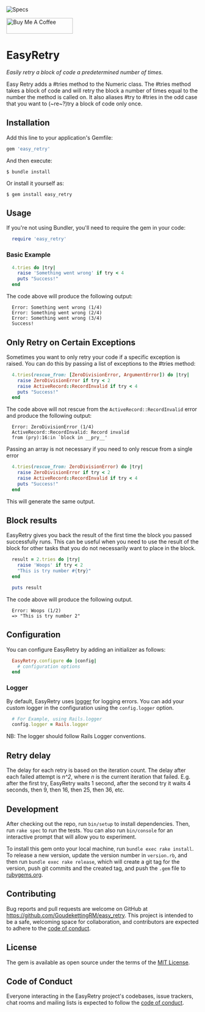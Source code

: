 ![Specs](https://github.com/goudekettingrm/easy_retry/actions/workflows/main.yml/badge.svg)

<a href="https://www.buymeacoffee.com/goudekettingrm" target="_blank"><img src="https://cdn.buymeacoffee.com/buttons/default-blue.png" alt="Buy Me A Coffee" height="41" width="174"></a>

# EasyRetry

<i>Easily retry a block of code a predetermined number of times.</i>

Easy Retry adds a #tries method to the Numeric class. The #tries method takes a block of code and will retry the block a number of times equal to the number the method is called on. It also aliases #try to #tries in the odd case that you want to (~re~?)try a block of code only once.

## Installation

Add this line to your application's Gemfile:

```ruby
gem 'easy_retry'
```

And then execute:

    $ bundle install

Or install it yourself as:

    $ gem install easy_retry

## Usage

If you're not using Bundler, you'll need to require the gem in your code:
```rb
  require 'easy_retry'
```

### Basic Example

```rb
  4.tries do |try|
    raise 'Something went wrong' if try < 4
    puts "Success!"
  end
```

The code above will produce the following output:

```
  Error: Something went wrong (1/4)
  Error: Something went wrong (2/4)
  Error: Something went wrong (3/4)
  Success!
```

## Only Retry on Certain Exceptions

Sometimes you want to only retry your code if a specific exception is raised. You can do this by passing a list of exceptions to the #tries method:

```rb
  4.tries(rescue_from: [ZeroDivisionError, ArgumentError]) do |try|
    raise ZeroDivisionError if try < 2
    raise ActiveRecord::RecordInvalid if try < 4
    puts "Success!"
  end
```

The code above will not rescue from the `ActiveRecord::RecordInvalid` error and produce the following output:

```
  Error: ZeroDivisionError (1/4)
  ActiveRecord::RecordInvalid: Record invalid
  from (pry):16:in `block in __pry__'
```

Passing an array is not necessary if you need to only rescue from a single error

```rb
  4.tries(rescue_from: ZeroDivisionError) do |try|
    raise ZeroDivisionError if try < 2
    raise ActiveRecord::RecordInvalid if try < 4
    puts "Success!"
  end
```

This will generate the same output.

## Block results

EasyRetry gives you back the result of the first time the block you passed successfully runs. This can be useful when you need to use the result of the block for other tasks that you do not necessarily want to place in the block.

```rb
  result = 2.tries do |try|
    raise 'Woops' if try < 2
    "This is try number #{try}"
  end

  puts result
```

The code above will produce the following output.

```
  Error: Woops (1/2)
  => "This is try number 2"
```

## Configuration

You can configure EasyRetry by adding an initializer as follows:

```rb
  EasyRetry.configure do |config|
    # configuration options
  end
```

### Logger

By default, EasyRetry uses [logger](https://rubygems.org/gems/logger) for logging errors. You can add your custom logger in the configuration using the `config.logger` option.

```rb
  # For Example, using Rails.logger
  config.logger = Rails.logger
```

NB: The logger should follow Rails Logger conventions.

## Retry delay

The delay for each retry is based on the iteration count. The delay after each failed attempt is _n^2_, where _n_ is the current iteration that failed. E.g. after the first try, EasyRetry waits 1 second, after the second try it waits 4 seconds, then 9, then 16, then 25, then 36, etc.

## Development

After checking out the repo, run `bin/setup` to install dependencies. Then, run `rake spec` to run the tests. You can also run `bin/console` for an interactive prompt that will allow you to experiment.

To install this gem onto your local machine, run `bundle exec rake install`. To release a new version, update the version number in `version.rb`, and then run `bundle exec rake release`, which will create a git tag for the version, push git commits and the created tag, and push the `.gem` file to [rubygems.org](https://rubygems.org).

## Contributing

Bug reports and pull requests are welcome on GitHub at https://github.com/GoudekettingRM/easy_retry. This project is intended to be a safe, welcoming space for collaboration, and contributors are expected to adhere to the [code of conduct](https://github.com/GoudekettingRM/easy_retry/blob/main/CODE_OF_CONDUCT.md).

## License

The gem is available as open source under the terms of the [MIT License](https://opensource.org/licenses/MIT).

## Code of Conduct

Everyone interacting in the EasyRetry project's codebases, issue trackers, chat rooms and mailing lists is expected to follow the [code of conduct](https://github.com/GoudekettingRM/easy_retry/blob/main/CODE_OF_CONDUCT.md).
